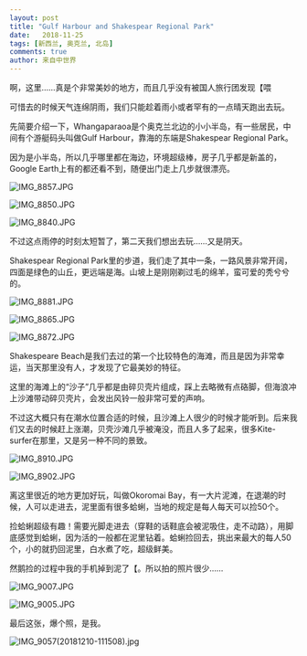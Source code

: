 ```yaml
---
layout: post
title: "Gulf Harbour and Shakespear Regional Park"
date:   2018-11-25
tags: [新西兰, 奥克兰, 北岛]
comments: true
author: 来自中世界
---
```

啊，这里……真是个非常美妙的地方，而且几乎没有被国人旅行团发现【喂 

可惜去的时候天气连绵阴雨，我们只能趁着雨小或者罕有的一点晴天跑出去玩。

先简要介绍一下，Whangaparaoa是个奥克兰北边的小小半岛，有一些居民，中间有个游艇码头叫做Gulf Harbour，靠海的东端是Shakespear Regional Park。

因为是小半岛，所以几乎哪里都在海边，环境超级棒，房子几乎都是新盖的，Google Earth上有的都还看不到，随便出门走上几步就很漂亮。

![IMG_8857.JPG](https://i.loli.net/2019/01/06/5c31880961397.jpg)

![IMG_8850.JPG](https://i.loli.net/2019/01/06/5c318809ea4a0.jpg)

![IMG_8840.JPG](https://i.loli.net/2019/01/06/5c31880a483e7.jpg)

不过这点雨停的时刻太短暂了，第二天我们想出去玩……又是阴天。

Shakespear Regional Park里的步道，我们走了其中一条，一路风景非常开阔，四面是绿色的山丘，更远端是海。山坡上是刚刚剃过毛的绵羊，蛮可爱的秃兮兮的。

![IMG_8881.JPG](https://i.loli.net/2019/01/06/5c3188a97cfe3.jpg)

![IMG_8865.JPG](https://i.loli.net/2019/01/06/5c3188ad79aa2.jpg)

![IMG_8872.JPG](https://i.loli.net/2019/01/06/5c3188ae04d29.jpg)

Shakespeare Beach是我们去过的第一个比较特色的海滩，而且是因为非常幸运，当天那里没有人，才发现了它最美妙的特征。

这里的海滩上的“沙子”几乎都是由碎贝壳片组成，踩上去略微有点硌脚，但海浪冲上沙滩带动碎贝壳片，会发出风铃一般非常可爱的声响。

不过这大概只有在潮水位置合适的时候，且沙滩上人很少的时候才能听到。后来我们又去的时候赶上涨潮，贝壳沙滩几乎被淹没，而且人多了起来，很多Kite-surfer在那里，又是另一种不同的景致。

![IMG_8910.JPG](https://i.loli.net/2019/01/06/5c318a2f93ed7.jpg)

![IMG_8902.JPG](https://i.loli.net/2019/01/06/5c318a30259b7.jpg)

离这里很近的地方更加好玩，叫做Okoromai Bay，有一大片泥滩，在退潮的时候，人可以走进去，泥里面有很多蛤蜊，当地的规定是每人每天可以捡50个。

捡蛤蜊超级有趣！需要光脚走进去（穿鞋的话鞋底会被泥吸住，走不动路），用脚底感觉到蛤蜊，因为活的一般都在泥里钻着。蛤蜊捡回去，挑出来最大的每人50个，小的就扔回泥里，白水煮了吃，超级鲜美。

然鹅捡的过程中我的手机掉到泥了【。所以拍的照片很少……

![IMG_9007.JPG](https://i.loli.net/2019/01/06/5c318b2325c08.jpg)

![IMG_9005.JPG](https://i.loli.net/2019/01/06/5c318b2ccb08a.jpg)

最后这张，爆个照，是我。

![IMG_9057(20181210-111508).jpg](https://i.loli.net/2019/01/06/5c318b23189a3.jpg)
